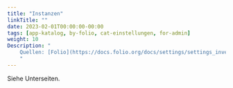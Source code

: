 ```yaml
---
title: "Instanzen"
linkTitle: ""
date: 2023-02-01T00:00:00-00:00
tags: [app-katalog, by-folio, cat-einstellungen, for-admin]
weight: 10
Description: "
    Quellen: [Folio](https://docs.folio.org/docs/settings/settings_inventory/settings_inventory/#settings--inventory--alternative-title-types) & [GBV](https://info.gbv.de/display/FOLIOGBVEXTERN/Einstellungen+(Katalog):+Instanzen)
    "
---
```


Siehe Unterseiten.
